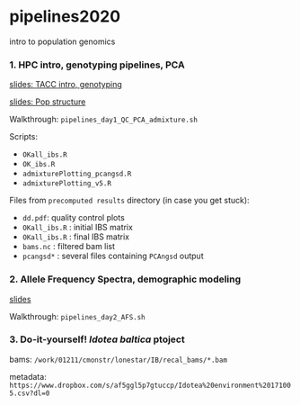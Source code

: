 # pipelines2020
intro to population genomics

### 1. HPC intro, genotyping pipelines, PCA

[slides: TACC intro, genotyping](https://docs.google.com/presentation/d/1Po3J-SAM9Ju7l27Au2YeMmMK1d-0UBu6sLN_10VxWGI/edit?usp=sharing)

[slides: Pop structure](https://www.dropbox.com/s/l42knuvfsf3pif3/pop_structure.pptx?dl=0)

Walkthrough: `pipelines_day1_QC_PCA_admixture.sh`

Scripts:
- `OKall_ibs.R`
- `OK_ibs.R`
- `admixturePlotting_pcangsd.R`
- `admixturePlotting_v5.R`

Files from `precomputed results` directory (in case you get stuck):
- `dd.pdf`: quality control plots
- `OKall_ibs.R` : initial IBS matrix
- `OKall_ibs.R` : final IBS matrix
- `bams.nc` : filtered bam list
- `pcangsd*` : several files containing `PCAngsd` output

### 2. Allele Frequency Spectra, demographic modeling

[slides](https://docs.google.com/presentation/d/1qvwG3MMP2xRPd4oGy6VyLXxzAKf99suKzCcMvUSFMrY/edit?usp=sharing)

Walkthrough: `pipelines_day2_AFS.sh`

### 3. Do-it-yourself! *Idotea baltica* ptoject

bams: `/work/01211/cmonstr/lonestar/IB/recal_bams/*.bam`

metadata: `https://www.dropbox.com/s/af5ggl5p7gtuccp/Idotea%20environment%20171005.csv?dl=0`
